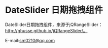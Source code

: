 DateSlider 日期拖拽组件
==========

DateSlider日期拖拽组件，来源于jQRangeSlider：http://ghusse.github.io/jQRangeSlider/。

E-mail:sm0210@qq.com

